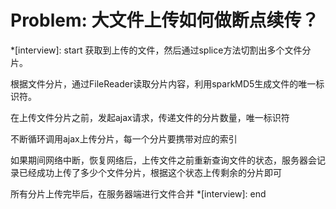 # Problem: 大文件上传如何做断点续传？

*[interview]: start
获取到上传的文件，然后通过splice方法切割出多个文件分片。

根据文件分片，通过FileReader读取分片内容，利用sparkMD5生成文件的唯一标识符。

在上传文件分片之前，发起ajax请求，传递文件的分片数量，唯一标识符

不断循环调用ajax上传分片，每一个分片要携带对应的索引

如果期间网络中断，恢复网络后，上传文件之前重新查询文件的状态，服务器会记录已经成功上传了多少个文件分片，根据这个状态上传剩余的分片即可

所有分片上传完毕后，在服务器端进行文件合并
*[interview]: end
